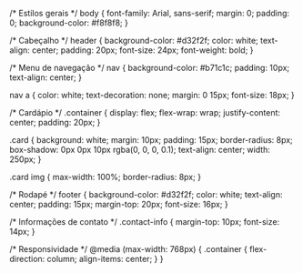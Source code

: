 /* Estilos gerais */
body {
    font-family: Arial, sans-serif;
    margin: 0;
    padding: 0;
    background-color: #f8f8f8;
}

/* Cabeçalho */
header {
    background-color: #d32f2f;
    color: white;
    text-align: center;
    padding: 20px;
    font-size: 24px;
    font-weight: bold;
}

/* Menu de navegação */
nav {
    background-color: #b71c1c;
    padding: 10px;
    text-align: center;
}

nav a {
    color: white;
    text-decoration: none;
    margin: 0 15px;
    font-size: 18px;
}

/* Cardápio */
.container {
    display: flex;
    flex-wrap: wrap;
    justify-content: center;
    padding: 20px;
}

.card {
    background: white;
    margin: 10px;
    padding: 15px;
    border-radius: 8px;
    box-shadow: 0px 0px 10px rgba(0, 0, 0, 0.1);
    text-align: center;
    width: 250px;
}

.card img {
    max-width: 100%;
    border-radius: 8px;
}

/* Rodapé */
footer {
    background-color: #d32f2f;
    color: white;
    text-align: center;
    padding: 15px;
    margin-top: 20px;
    font-size: 16px;
}

/* Informações de contato */
.contact-info {
    margin-top: 10px;
    font-size: 14px;
}

/* Responsividade */
@media (max-width: 768px) {
    .container {
        flex-direction: column;
        align-items: center;
    }
}
